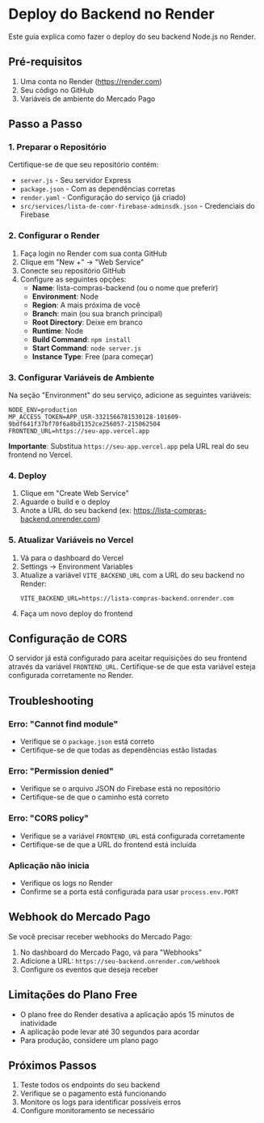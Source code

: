 # Deploy do Backend no Render

Este guia explica como fazer o deploy do seu backend Node.js no Render.

## Pré-requisitos

1. Uma conta no Render (https://render.com)
2. Seu código no GitHub
3. Variáveis de ambiente do Mercado Pago

## Passo a Passo

### 1. Preparar o Repositório

Certifique-se de que seu repositório contém:
- `server.js` - Seu servidor Express
- `package.json` - Com as dependências corretas
- `render.yaml` - Configuração do serviço (já criado)
- `src/services/lista-de-comr-firebase-adminsdk.json` - Credenciais do Firebase

### 2. Configurar o Render

1. Faça login no Render com sua conta GitHub
2. Clique em "New +" → "Web Service"
3. Conecte seu repositório GitHub
4. Configure as seguintes opções:
   - **Name**: lista-compras-backend (ou o nome que preferir)
   - **Environment**: Node
   - **Region**: A mais próxima de você
   - **Branch**: main (ou sua branch principal)
   - **Root Directory**: Deixe em branco
   - **Runtime**: Node
   - **Build Command**: `npm install`
   - **Start Command**: `node server.js`
   - **Instance Type**: Free (para começar)

### 3. Configurar Variáveis de Ambiente

Na seção "Environment" do seu serviço, adicione as seguintes variáveis:

```
NODE_ENV=production
MP_ACCESS_TOKEN=APP_USR-3321566781530128-101609-9bdf641f37bf70f6a8bd1352ce256057-215062504
FRONTEND_URL=https://seu-app.vercel.app
```

**Importante**: Substitua `https://seu-app.vercel.app` pela URL real do seu frontend no Vercel.

### 4. Deploy

1. Clique em "Create Web Service"
2. Aguarde o build e o deploy
3. Anote a URL do seu backend (ex: https://lista-compras-backend.onrender.com)

### 5. Atualizar Variáveis no Vercel

1. Vá para o dashboard do Vercel
2. Settings → Environment Variables
3. Atualize a variável `VITE_BACKEND_URL` com a URL do seu backend no Render:
   ```
   VITE_BACKEND_URL=https://lista-compras-backend.onrender.com
   ```
4. Faça um novo deploy do frontend

## Configuração de CORS

O servidor já está configurado para aceitar requisições do seu frontend através da variável `FRONTEND_URL`. Certifique-se de que esta variável esteja configurada corretamente no Render.

## Troubleshooting

### Erro: "Cannot find module"
- Verifique se o `package.json` está correto
- Certifique-se de que todas as dependências estão listadas

### Erro: "Permission denied"
- Verifique se o arquivo JSON do Firebase está no repositório
- Certifique-se de que o caminho está correto

### Erro: "CORS policy"
- Verifique se a variável `FRONTEND_URL` está configurada corretamente
- Certifique-se de que a URL do frontend está incluída

### Aplicação não inicia
- Verifique os logs no Render
- Confirme se a porta está configurada para usar `process.env.PORT`

## Webhook do Mercado Pago

Se você precisar receber webhooks do Mercado Pago:

1. No dashboard do Mercado Pago, vá para "Webhooks"
2. Adicione a URL: `https://seu-backend.onrender.com/webhook`
3. Configure os eventos que deseja receber

## Limitações do Plano Free

- O plano free do Render desativa a aplicação após 15 minutos de inatividade
- A aplicação pode levar até 30 segundos para acordar
- Para produção, considere um plano pago

## Próximos Passos

1. Teste todos os endpoints do seu backend
2. Verifique se o pagamento está funcionando
3. Monitore os logs para identificar possíveis erros
4. Configure monitoramento se necessário